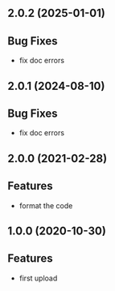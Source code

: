 ## 2.0.2 (2025-01-01)

## Bug Fixes

- fix doc errors

## 2.0.1 (2024-08-10)

## Bug Fixes

- fix doc errors

## 2.0.0 (2021-02-28)

## Features

- format the code

## 1.0.0 (2020-10-30)

## Features

- first upload